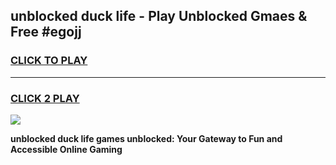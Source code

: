 
## unblocked duck life - Play Unblocked Gmaes & Free #egojj
<h3>
<a href="https://news.freeplayer.one?title=unblocked_duck_life&ref=24F">CLICK TO PLAY</a></h3>
<hr>

<h3>
<a href="https://news.freeplayer.one?title=unblocked_duck_life&ref=24F">CLICK 2 PLAY</a>
  
</h3>

<a href="https://news.freeplayer.one?title=unblocked_duck_life&ref=24F/"><img src="https://clearcache.store/games.png"></a>


**unblocked duck life games unblocked: Your Gateway to Fun and Accessible Online Gaming**
